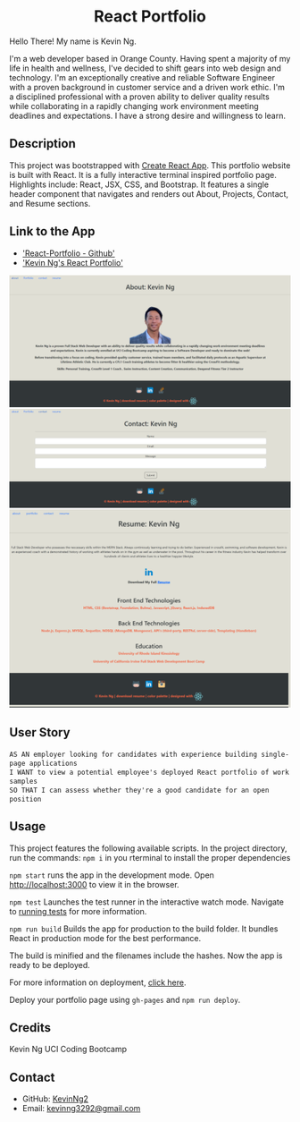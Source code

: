 <h1 align="center"> React Portfolio </h1>

Hello There! My name is Kevin Ng.

I'm a web developer based in Orange County. Having spent a majority of my life in health and wellness, I've decided to shift gears into web design and technology. I'm an exceptionally creative and reliable Software Engineer with a proven background in customer service and a driven work ethic. I'm a disciplined professional with a proven ability to deliver quality results while collaborating in a rapidly changing work environment meeting deadlines and expectations. I have a strong desire and willingness to learn.

## Description
This project was bootstrapped with [Create React App](https://github.com/facebook/create-react-app). This portfolio website is built with React. It is a fully interactive terminal inspired portfolio page. Highlights include: React, JSX, CSS, and Bootstrap. It features a single header component that navigates and renders out About, Projects, Contact, and Resume sections. 

## Link to the App
* ['React-Portfolio - Github'](https://github.com/KevinNg2/)
* ['Kevin Ng's React Portfolio']()

![](./src/assets/images/about.png)
![](./src/assets/images/contact.png)
![](./src/assets/images/resume.png)
## User Story

```
AS AN employer looking for candidates with experience building single-page applications
I WANT to view a potential employee's deployed React portfolio of work samples
SO THAT I can assess whether they're a good candidate for an open position
```

## Usage
This project features the following available scripts. 
In the project directory, run the commands:
`npm i` in you rterminal to install the proper dependencies 

`npm start` runs the app in the development mode. Open [http://localhost:3000](http://localhost:3000) to view it in the browser.

`npm test` Launches the test runner in the interactive watch mode. Navigate to [running tests](https://facebook.github.io/create-react-app/docs/running-tests) for more information.
 
 `npm run build` Builds the app for production to the build folder. It bundles React in production mode for the best performance.

The build is minified and the filenames include the hashes. Now the app is ready to be deployed. 

For more information on deployment, [click here](https://facebook.github.io/create-react-app/docs/deployment).

Deploy your portfolio page using `gh-pages` and `npm run deploy`.

## Credits
Kevin Ng UCI Coding Bootcamp

## Contact
- GitHub: [KevinNg2](https://github.com/KevinNg2)
- Email: [kevinng3292@gmail.com](mailto:kevinng3292@gmail.com)

